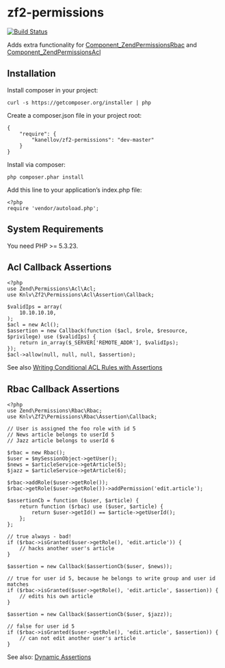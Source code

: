 # zf2-permissions

[![Build Status](https://travis-ci.org/kanellov/zf2-permissions.svg?branch=develop)](https://travis-ci.org/kanellov/zf2-permissions)

Adds extra functionality for [Component_ZendPermissionsRbac](https://github.com/zendframework/Component_ZendPermissionsRbac) and [Component_ZendPermissionsAcl](https://github.com/zendframework/Component_ZendPermissionsAcl)

## Installation

Install composer in your project:

    curl -s https://getcomposer.org/installer | php

Create a composer.json file in your project root:

    {
        "require": {
            "kanellov/zf2-permissions": "dev-master"
        }
    }

Install via composer:

    php composer.phar install

Add this line to your application’s index.php file:

    <?php
    require 'vendor/autoload.php';

## System Requirements

You need PHP >= 5.3.23.

## Acl Callback Assertions

    <?php
    use Zend\Permissions\Acl\Acl;
    use Knlv\Zf2\Permissions\Acl\Assertion\Callback;

    $validIps = array(
        10.10.10.10,
    );
    $acl = new Acl();
    $assertion = new Callback(function ($acl, $role, $resource, $privilege) use ($validIps) {
        return in_array($_SERVER['REMOTE_ADDR'], $validIps);
    });
    $acl->allow(null, null, null, $assertion);

See also [Writing Conditional ACL Rules with Assertions](http://framework.zend.com/manual/current/en/modules/zend.permissions.acl.advanced.html#writing-conditional-acl-rules-with-assertions)

## Rbac Callback Assertions

    <?php
    use Zend\Permissions\Rbac\Rbac;
    use Knlv\Zf2\Permissions\Rbac\Assertion\Callback;

    // User is assigned the foo role with id 5
    // News article belongs to userId 5
    // Jazz article belongs to userId 6

    $rbac = new Rbac();
    $user = $mySessionObject->getUser();
    $news = $articleService->getArticle(5);
    $jazz = $articleService->getArticle(6);

    $rbac->addRole($user->getRole());
    $rbac->getRole($user->getRole())->addPermission('edit.article');

    $assertionCb = function ($user, $article) {
        return function ($rbac) use ($user, $article) {
            return $user->getId() == $article->getUserId();
        };
    };

    // true always - bad!
    if ($rbac->isGranted($user->getRole(), 'edit.article')) {
        // hacks another user's article
    }

    $assertion = new Callback($assertionCb($user, $news));

    // true for user id 5, because he belongs to write group and user id matches
    if ($rbac->isGranted($user->getRole(), 'edit.article', $assertion)) {
        // edits his own article
    }

    $assertion = new Callback($assertionCb($user, $jazz));

    // false for user id 5
    if ($rbac->isGranted($user->getRole(), 'edit.article', $assertion)) {
        // can not edit another user's article
    }

See also: [Dynamic Assertions](http://framework.zend.com/manual/current/en/modules/zend.permissions.rbac.examples.html#dynamic-assertions)
